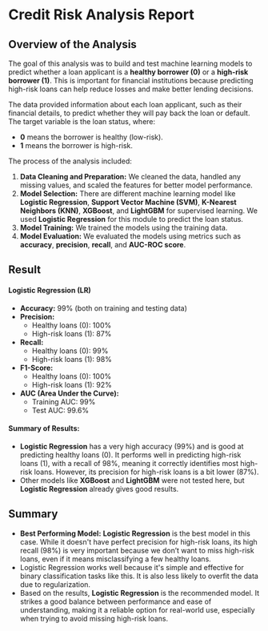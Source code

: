 #  Credit Risk Analysis Report

## Overview of the Analysis

The goal of this analysis was to build and test machine learning models to predict whether a loan applicant is a **healthy borrower (0)** or a **high-risk borrower (1)**. This is important for financial institutions because predicting high-risk loans can help reduce losses and make better lending decisions.

The data provided information about each loan applicant, such as their financial details, to predict whether they will pay back the loan or default. The target variable is the loan status, where:
- **0** means the borrower is healthy (low-risk).
- **1** means the borrower is high-risk.

The process of the analysis included:
1. **Data Cleaning and Preparation:** We cleaned the data, handled any missing values, and scaled the features for better model performance.
2. **Model Selection:** There are different machine learning model like **Logistic Regression**, **Support Vector Machine (SVM)**, **K-Nearest Neighbors (KNN)**, **XGBoost**, and **LightGBM** for supervised learning. We used **Logistic Regression** for this module to predict the loan status.
3. **Model Training:** We trained the models using the training data.
4. **Model Evaluation:** We evaluated the models using metrics such as **accuracy**, **precision**, **recall**, and **AUC-ROC score**.

## Result

#### **Logistic Regression (LR)**

- **Accuracy:** 99% (both on training and testing data)
- **Precision:** 
    - Healthy loans (0): 100%
    - High-risk loans (1): 87%
- **Recall:** 
    - Healthy loans (0): 99%
    - High-risk loans (1): 98%
- **F1-Score:**
    - Healthy loans (0): 100%
    - High-risk loans (1): 92%
- **AUC (Area Under the Curve):**
    - Training AUC: 99%
    - Test AUC: 99.6%

#### **Summary of Results:**
- **Logistic Regression** has a very high accuracy (99%) and is good at predicting healthy loans (0). It performs well in predicting high-risk loans (1), with a recall of 98%, meaning it correctly identifies most high-risk loans. However, its precision for high-risk loans is a bit lower (87%).
- Other models like **XGBoost** and **LightGBM** were not tested here, but **Logistic Regression** already gives good results.

## Summary

- **Best Performing Model:** **Logistic Regression** is the best model in this case. While it doesn't have perfect precision for high-risk loans, its high recall (98%) is very important because we don’t want to miss high-risk loans, even if it means misclassifying a few healthy loans.
- Logistic Regression works well because it's simple and effective for binary classification tasks like this. It is also less likely to overfit the data due to regularization.
- Based on the results, **Logistic Regression** is the recommended model. It strikes a good balance between performance and ease of understanding, making it a reliable option for real-world use, especially when trying to avoid missing high-risk loans.
